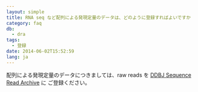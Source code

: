 ```yaml
---
layout: simple
title: RNA seq など配列による発現定量のデータは、どのように登録すればよいですか
category: faq
db:
  - dra
tags: 
  - 登録
date: 2014-06-02T15:52:59
lang: ja
---
```




<p>配列による発現定量のデータにつきましては、raw reads を <a href="/dra/index.html">DDBJ Sequence Read Archive</a> に ご登録ください。 <!-- 解析データは<a href="http://trace.ddbj.nig.ac.jp/dor/index.html">DDBJ Omics Archive</a> に ご登録ください。 -->  </p>
